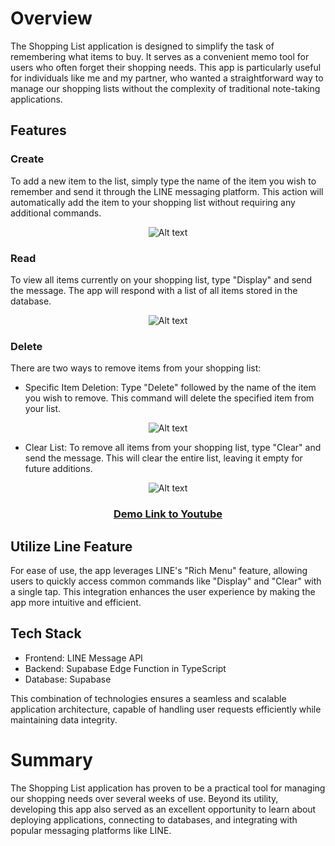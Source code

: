 # Overview

The Shopping List application is designed to simplify the task of remembering what items to buy. It serves as a convenient memo tool for users who often forget their shopping needs. This app is particularly useful for individuals like me and my partner, who wanted a straightforward way to manage our shopping lists without the complexity of traditional note-taking applications.

## Features

### Create

To add a new item to the list, simply type the name of the item you wish to remember and send it through the LINE messaging platform. This action will automatically add the item to your shopping list without requiring any additional commands.

<div align="center">

![Alt text](public/Photos-001/Add-Croped.svg "create")

</div>

### Read

To view all items currently on your shopping list, type "Display" and send the message. The app will respond with a list of all items stored in the database.

<div align="center">

![Alt text](public/Photos-001/Display-Cropped.svg "Read")

</div>

### Delete

There are two ways to remove items from your shopping list:

- Specific Item Deletion: Type "Delete" followed by the name of the item you wish to remove. This command will delete the specified item from your list.

<div align="center">

![Alt text](public/Photos-001/Delete-Cropped.svg "Delete one")

</div>

- Clear List: To remove all items from your shopping list, type "Clear" and send the message. This will clear the entire list, leaving it empty for future additions.

<div align="center">

![Alt text](public/Photos-001/Clear-Cropped.svg "Delete All")

</div>

<div align="center">

### <ins>[Demo Link to Youtube](https://youtube.com/shorts/NrnrAvvU2m4) </ins>

</div>

## Utilize Line Feature

For ease of use, the app leverages LINE's "Rich Menu" feature, allowing users to quickly access common commands like "Display" and "Clear" with a single tap. This integration enhances the user experience by making the app more intuitive and efficient.

## Tech Stack

- Frontend: LINE Message API
- Backend: Supabase Edge Function in TypeScript
- Database: Supabase

This combination of technologies ensures a seamless and scalable application architecture, capable of handling user requests efficiently while maintaining data integrity.

# Summary

The Shopping List application has proven to be a practical tool for managing our shopping needs over several weeks of use. Beyond its utility, developing this app also served as an excellent opportunity to learn about deploying applications, connecting to databases, and integrating with popular messaging platforms like LINE.
